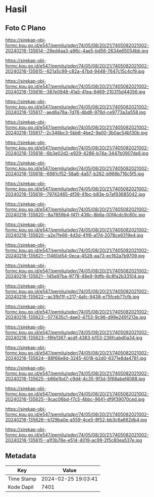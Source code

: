 # Hasil

## Foto C Plano

https://sirekap-obj-formc.kpu.go.id/e547/pemilu/pdpr/74/05/08/20/21/7405082021002-20240216-135614--29ed4aa3-a96c-4ae5-bd56-2634e65054bb.jpg

https://sirekap-obj-formc.kpu.go.id/e547/pemilu/pdpr/74/05/08/20/21/7405082021002-20240216-135615--621a5c99-c82a-47bd-9448-7647c15c4cf9.jpg

https://sirekap-obj-formc.kpu.go.id/e547/pemilu/pdpr/74/05/08/20/21/7405082021002-20240216-135616--387e0948-41a5-41ea-9469-210315d44056.jpg

https://sirekap-obj-formc.kpu.go.id/e547/pemilu/pdpr/74/05/08/20/21/7405082021002-20240216-135617--aed6a76a-7d76-4bd6-979d-ce9773a3a558.jpg

https://sirekap-obj-formc.kpu.go.id/e547/pemilu/pdpr/74/05/08/20/21/7405082021002-20240216-135617--2c346bc3-5bb8-4be2-9a00-3b0ac54b130b.jpg

https://sirekap-obj-formc.kpu.go.id/e547/pemilu/pdpr/74/05/08/20/21/7405082021002-20240216-135618--6b3e02d2-e929-4286-b74a-3447b0907de8.jpg

https://sirekap-obj-formc.kpu.go.id/e547/pemilu/pdpr/74/05/08/20/21/7405082021002-20240216-135618--6981cf52-58a6-4a57-b262-b966b716c5f5.jpg

https://sirekap-obj-formc.kpu.go.id/e547/pemilu/pdpr/74/05/08/20/21/7405082021002-20240216-135619--79742465-df39-41bc-b83e-b7af93685042.jpg

https://sirekap-obj-formc.kpu.go.id/e547/pemilu/pdpr/74/05/08/20/21/7405082021002-20240216-135620--8a7859b4-f411-438c-8b6a-00f4cdc9c80c.jpg

https://sirekap-obj-formc.kpu.go.id/e547/pemilu/pdpr/74/05/08/20/21/7405082021002-20240216-135620--a2e7fe66-4d3d-41f6-a17d-2078ce6319e4.jpg

https://sirekap-obj-formc.kpu.go.id/e547/pemilu/pdpr/74/05/08/20/21/7405082021002-20240216-135621--11460d54-0eca-4528-aa73-ec162a7b9709.jpg

https://sirekap-obj-formc.kpu.go.id/e547/pemilu/pdpr/74/05/08/20/21/7405082021002-20240216-135621--145e97ba-9778-48e9-9dfb-8c8fa2b33104.jpg

https://sirekap-obj-formc.kpu.go.id/e547/pemilu/pdpr/74/05/08/20/21/7405082021002-20240216-135622--ac3fb11f-c217-4afc-9438-e75fceb77cfb.jpg

https://sirekap-obj-formc.kpu.go.id/e547/pemilu/pdpr/74/05/08/20/21/7405082021002-20240216-135623--077435c1-dae0-4753-9c96-d99e2491213e.jpg

https://sirekap-obj-formc.kpu.go.id/e547/pemilu/pdpr/74/05/08/20/21/7405082021002-20240216-135623--f8fe1367-acdf-4383-b153-236fcabd0a34.jpg

https://sirekap-obj-formc.kpu.go.id/e547/pemilu/pdpr/74/05/08/20/21/7405082021002-20240216-135624--88f66e8d-3245-4018-b2d0-6371e8da4781.jpg

https://sirekap-obj-formc.kpu.go.id/e547/pemilu/pdpr/74/05/08/20/21/7405082021002-20240216-135625--b66e1bd7-c9d4-4c35-9f3d-5f68abef4088.jpg

https://sirekap-obj-formc.kpu.go.id/e547/pemilu/pdpr/74/05/08/20/21/7405082021002-20240216-135625--9cac06bd-f7c5-4bbc-9641-df9f39070ced.jpg

https://sirekap-obj-formc.kpu.go.id/e547/pemilu/pdpr/74/05/08/20/21/7405082021002-20240216-135626--b129ba0e-a559-4ce5-8f52-bb3c6a662db4.jpg

https://sirekap-obj-formc.kpu.go.id/e547/pemilu/pdpr/74/05/08/20/21/7405082021002-20240216-135615--a1f3b78e-e514-4019-ac99-2f5c80ea537e.jpg


## Metadata

| Key        | Value               |
| ---------- | ------------------- |
| Time Stamp | 2024-02-25 19:03:41 |
| Kode Dapil | 7401                |



